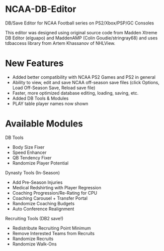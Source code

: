 # NCAA-DB-Editor
DB/Save Editor for NCAA Football series on PS2/Xbox/PSP/GC Consoles

This editor was designed using original source code from Madden Xtreme DB Editor (elguapo) and MaddenAMP (Colin Goudie/stringray68) and uses tdbaccess library from Artem Khassanov of NHLView.


# New Features
* Added better compatibility with NCAA PS2 Games and PS2 in general
* Ability to view, edit and save NCAA off-season save files  (click Options, Load Off-Season Save, Reload save file)
* Faster, more optimized database editing, loading, saving, etc.
* Added DB Tools & Modules
* PLAY table player names now shown

# Available Modules

DB Tools
* Body Size Fixer
* Speed Enhancer
* QB Tendency Fixer
* Randomize Player Potential

Dynasty Tools (In-Season)
* Add Pre-Season Injuries
* Medical Redshirting with Player Regression
* Coaching Progression/Re-Rating for CPU
* Coaching Carousel + Transfer Portal
* Randomize Coaching Budgets
* Auto Conference Realignment

Recruiting Tools (DB2 save!)
* Redistribute Recruiting Point Minimum
* Remove Interested Teams from Recruits
* Randomize Recruits
* Randomize Walk-Ons

